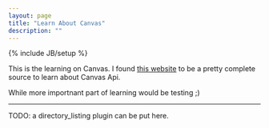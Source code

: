 ```yaml
---
layout: page
title: "Learn About Canvas"
description: ""
---
```

{% include JB/setup %}

This is the learning on Canvas. I found [this website](http://www.html5canvastutorials.com/) to be a pretty complete source to learn about Canvas Api.

While more importnant part of learning would be testing ;)

**** 
TODO: a directory_listing plugin can be put here.

